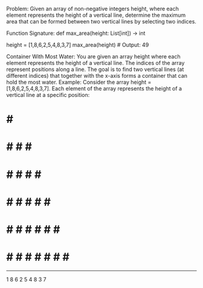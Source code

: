 Problem: Given an array of non-negative integers height, where each element represents the height of a vertical line, determine the maximum area that can be formed between two vertical lines by selecting two indices.

Function Signature: def max_area(height: List[int]) -> int

height = [1,8,6,2,5,4,8,3,7]
max_area(height)  # Output: 49

Container With Most Water:
You are given an array height where each element represents the height of a vertical line.
The indices of the array represent positions along a line.
The goal is to find two vertical lines (at different indices) that together with the x-axis forms a container that can hold the most water.
Example:
Consider the array height = [1,8,6,2,5,4,8,3,7]. Each element of the array represents the height of a vertical line at a specific position:


   #
   #               #
   #               #     #
   #     #         #     #  #
   #     #     #   #     #  #
   #     #     #   #  #  #  #
   #     #  #  #   #  #  #  #
   #  #  #  #  #   #  #  #  #
   ---------------------------
   1  8  6  2  5  4  8  3  7
